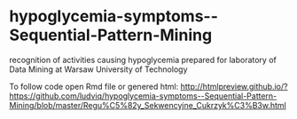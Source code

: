 # hypoglycemia-symptoms--Sequential-Pattern-Mining
recognition of activities causing hypoglycemia prepared for laboratory of Data Mining at Warsaw University of Technology

To follow code open Rmd file or genered html:
http://htmlpreview.github.io/?https://github.com/ludviq/hypoglycemia-symptoms--Sequential-Pattern-Mining/blob/master/Regu%C5%82y_Sekwencyjne_Cukrzyk%C3%B3w.html